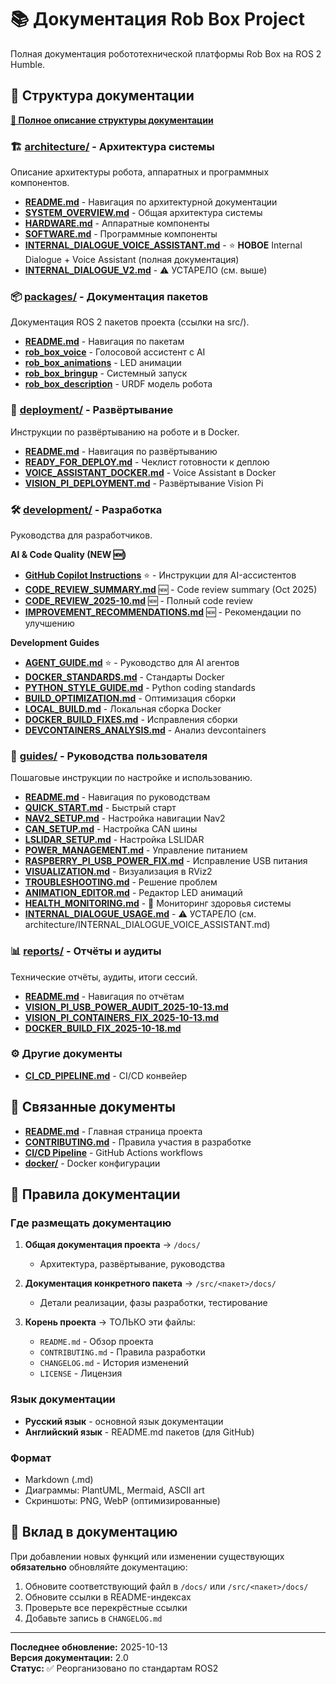 # 📚 Документация Rob Box Project

Полная документация робототехнической платформы Rob Box на ROS 2 Humble.

## 📂 Структура документации

**[📖 Полное описание структуры документации](DOCUMENTATION_STRUCTURE.md)**

### 🏗️ [architecture/](architecture/) - Архитектура системы
Описание архитектуры робота, аппаратных и программных компонентов.

- [**README.md**](architecture/README.md) - Навигация по архитектурной документации
- [**SYSTEM_OVERVIEW.md**](architecture/SYSTEM_OVERVIEW.md) - Общая архитектура системы
- [**HARDWARE.md**](architecture/HARDWARE.md) - Аппаратные компоненты
- [**SOFTWARE.md**](architecture/SOFTWARE.md) - Программные компоненты
- [**INTERNAL_DIALOGUE_VOICE_ASSISTANT.md**](architecture/INTERNAL_DIALOGUE_VOICE_ASSISTANT.md) - ⭐ **НОВОЕ** Internal Dialogue + Voice Assistant (полная документация)
- [**INTERNAL_DIALOGUE_V2.md**](architecture/INTERNAL_DIALOGUE_V2.md) - ⚠️ УСТАРЕЛО (см. выше)

### 📦 [packages/](packages/) - Документация пакетов
Документация ROS 2 пакетов проекта (ссылки на src/).

- [**README.md**](packages/README.md) - Навигация по пакетам
- [**rob_box_voice**](../src/rob_box_voice/README.md) - Голосовой ассистент с AI
- [**rob_box_animations**](../src/rob_box_animations/README.md) - LED анимации
- [**rob_box_bringup**](../src/rob_box_bringup/) - Системный запуск
- [**rob_box_description**](../src/rob_box_description/) - URDF модель робота

### 🚀 [deployment/](deployment/) - Развёртывание
Инструкции по развёртыванию на роботе и в Docker.

- [**README.md**](deployment/README.md) - Навигация по развёртыванию
- [**READY_FOR_DEPLOY.md**](deployment/READY_FOR_DEPLOY.md) - Чеклист готовности к деплою
- [**VOICE_ASSISTANT_DOCKER.md**](deployment/VOICE_ASSISTANT_DOCKER.md) - Voice Assistant в Docker
- [**VISION_PI_DEPLOYMENT.md**](deployment/VISION_PI_DEPLOYMENT.md) - Развёртывание Vision Pi

### 🛠️ [development/](development/) - Разработка
Руководства для разработчиков.

**AI & Code Quality (NEW 🆕)**
- [**GitHub Copilot Instructions**](../.github/copilot-instructions.md) ⭐ - Инструкции для AI-ассистентов
- [**CODE_REVIEW_SUMMARY.md**](development/CODE_REVIEW_SUMMARY.md) 🆕 - Code review summary (Oct 2025)
- [**CODE_REVIEW_2025-10.md**](development/CODE_REVIEW_2025-10.md) 🆕 - Полный code review
- [**IMPROVEMENT_RECOMMENDATIONS.md**](development/IMPROVEMENT_RECOMMENDATIONS.md) 🆕 - Рекомендации по улучшению

**Development Guides**
- [**AGENT_GUIDE.md**](development/AGENT_GUIDE.md) ⭐ - Руководство для AI агентов
- [**DOCKER_STANDARDS.md**](development/DOCKER_STANDARDS.md) - Стандарты Docker
- [**PYTHON_STYLE_GUIDE.md**](development/PYTHON_STYLE_GUIDE.md) - Python coding standards
- [**BUILD_OPTIMIZATION.md**](development/BUILD_OPTIMIZATION.md) - Оптимизация сборки
- [**LOCAL_BUILD.md**](development/LOCAL_BUILD.md) - Локальная сборка Docker
- [**DOCKER_BUILD_FIXES.md**](development/DOCKER_BUILD_FIXES.md) - Исправления сборки
- [**DEVCONTAINERS_ANALYSIS.md**](development/DEVCONTAINERS_ANALYSIS.md) - Анализ devcontainers

### 📖 [guides/](guides/) - Руководства пользователя
Пошаговые инструкции по настройке и использованию.

- [**README.md**](guides/README.md) - Навигация по руководствам
- [**QUICK_START.md**](guides/QUICK_START.md) - Быстрый старт
- [**NAV2_SETUP.md**](guides/NAV2_SETUP.md) - Настройка навигации Nav2
- [**CAN_SETUP.md**](guides/CAN_SETUP.md) - Настройка CAN шины
- [**LSLIDAR_SETUP.md**](guides/LSLIDAR_SETUP.md) - Настройка LSLIDAR
- [**POWER_MANAGEMENT.md**](guides/POWER_MANAGEMENT.md) - Управление питанием
- [**RASPBERRY_PI_USB_POWER_FIX.md**](guides/RASPBERRY_PI_USB_POWER_FIX.md) - Исправление USB питания
- [**VISUALIZATION.md**](guides/VISUALIZATION.md) - Визуализация в RViz2
- [**TROUBLESHOOTING.md**](guides/TROUBLESHOOTING.md) - Решение проблем
- [**ANIMATION_EDITOR.md**](guides/ANIMATION_EDITOR.md) - Редактор LED анимаций
- [**HEALTH_MONITORING.md**](guides/HEALTH_MONITORING.md) - 🏥 Мониторинг здоровья системы
- [**INTERNAL_DIALOGUE_USAGE.md**](guides/INTERNAL_DIALOGUE_USAGE.md) - ⚠️ УСТАРЕЛО (см. architecture/INTERNAL_DIALOGUE_VOICE_ASSISTANT.md)

### 📊 [reports/](reports/) - Отчёты и аудиты
Технические отчёты, аудиты, итоги сессий.

- [**README.md**](reports/README.md) - Навигация по отчётам
- [**VISION_PI_USB_POWER_AUDIT_2025-10-13.md**](reports/VISION_PI_USB_POWER_AUDIT_2025-10-13.md)
- [**VISION_PI_CONTAINERS_FIX_2025-10-13.md**](reports/VISION_PI_CONTAINERS_FIX_2025-10-13.md)
- [**DOCKER_BUILD_FIX_2025-10-18.md**](reports/DOCKER_BUILD_FIX_2025-10-18.md)

### ⚙️ Другие документы

- [**CI_CD_PIPELINE.md**](CI_CD_PIPELINE.md) - CI/CD конвейер

## 🔗 Связанные документы

- [**README.md**](../README.md) - Главная страница проекта
- [**CONTRIBUTING.md**](../CONTRIBUTING.md) - Правила участия в разработке
- [**CI/CD Pipeline**](CI_CD_PIPELINE.md) - GitHub Actions workflows
- [**docker/**](../docker/) - Docker конфигурации

## 📝 Правила документации

### Где размещать документацию

1. **Общая документация проекта** → `/docs/`
   - Архитектура, развёртывание, руководства

2. **Документация конкретного пакета** → `/src/<пакет>/docs/`
   - Детали реализации, фазы разработки, тестирование

3. **Корень проекта** → ТОЛЬКО эти файлы:
   - `README.md` - Обзор проекта
   - `CONTRIBUTING.md` - Правила разработки
   - `CHANGELOG.md` - История изменений
   - `LICENSE` - Лицензия

### Язык документации

- **Русский язык** - основной язык документации
- **Английский язык** - README.md пакетов (для GitHub)

### Формат

- Markdown (.md)
- Диаграммы: PlantUML, Mermaid, ASCII art
- Скриншоты: PNG, WebP (оптимизированные)

## 🤝 Вклад в документацию

При добавлении новых функций или изменении существующих **обязательно** обновляйте документацию:

1. Обновите соответствующий файл в `/docs/` или `/src/<пакет>/docs/`
2. Обновите ссылки в README-индексах
3. Проверьте все перекрёстные ссылки
4. Добавьте запись в `CHANGELOG.md`

---

**Последнее обновление:** 2025-10-13  
**Версия документации:** 2.0  
**Статус:** ✅ Реорганизовано по стандартам ROS2
